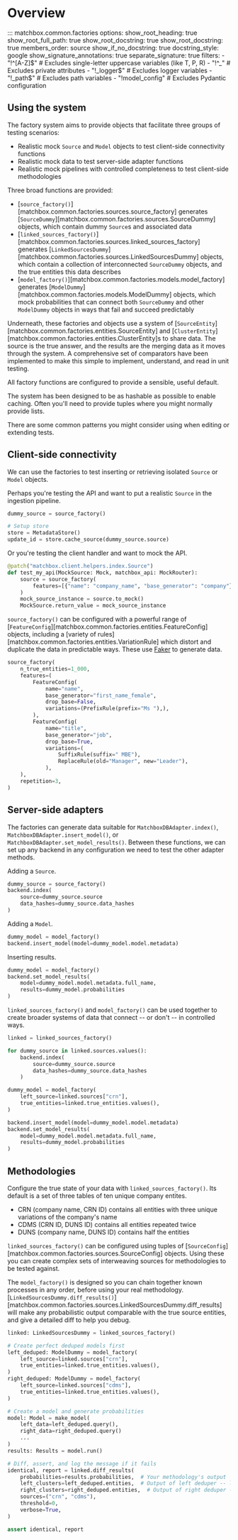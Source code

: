 # Overview

::: matchbox.common.factories
    options:
        show_root_heading: true
        show_root_full_path: true
        show_root_docstring: true
        show_root_docstring: true
        members_order: source
        show_if_no_docstring: true
        docstring_style: google
        show_signature_annotations: true
        separate_signature: true
        filters:
            - "!^[A-Z]$"  # Excludes single-letter uppercase variables (like T, P, R)
            - "!^_"       # Excludes private attributes
            - "!_logger$"  # Excludes logger variables
            - "!_path$"    # Excludes path variables
            - "!model_config" # Excludes Pydantic configuration

## Using the system

The factory system aims to provide objects that facilitate three groups of testing scenarios:

* Realistic mock `Source` and `Model` objects to test client-side connectivity functions
* Realistic mock data to test server-side adapter functions
* Realistic mock pipelines with controlled completeness to test client-side methodologies

Three broad functions are provided:

* [`source_factory()`][matchbox.common.factories.sources.source_factory] generates [`SourceDummy`][matchbox.common.factories.sources.SourceDummy] objects, which contain dummy `Source`s and associated data
* [`linked_sources_factory()`][matchbox.common.factories.sources.linked_sources_factory] generates [`LinkedSourcesDummy`][matchbox.common.factories.sources.LinkedSourcesDummy] objects, which contain a collection of interconnected `SourceDummy` objects, and the true entities this data describes
* [`model_factory()`][matchbox.common.factories.models.model_factory] generates [`ModelDummy`][matchbox.common.factories.models.ModelDummy] objects, which mock probabilities that can connect both `SourceDummy` and other `ModelDummy` objects in ways that fail and succeed predictably

Underneath, these factories and objects use a system of [`SourceEntity`][matchbox.common.factories.entities.SourceEntity] and [`ClusterEntity`][matchbox.common.factories.entities.ClusterEntity]s to share data. The source is the true answer, and the results are the merging data as it moves through the system. A comprehensive set of comparators have been implemented to make this simple to implement, understand, and read in unit testing.

All factory functions are configured to provide a sensible, useful default.

The system has been designed to be as hashable as possible to enable caching. Often you'll need to provide tuples where you might normally provide lists.

There are some common patterns you might consider using when editing or extending tests.

## Client-side connectivity

We can use the factories to test inserting or retrieving isolated `Source` or `Model` objects.

Perhaps you're testing the API and want to put a realistic `Source` in the ingestion pipeline.

```python
dummy_source = source_factory()

# Setup store
store = MetadataStore()
update_id = store.cache_source(dummy_source.source)
```

Or you're testing the client handler and want to mock the API.

```python
@patch("matchbox.client.helpers.index.Source")
def test_my_api(MockSource: Mock, matchbox_api: MockRouter):
    source = source_factory(
        features=[{"name": "company_name", "base_generator": "company"}]
    )
    mock_source_instance = source.to_mock()
    MockSource.return_value = mock_source_instance
```

`source_factory()` can be configured with a powerful range of [`FeatureConfig`][matchbox.common.factories.entities.FeatureConfig] objects, including a [variety of rules][matchbox.common.factories.entities.VariationRule] which distort and duplicate the data in predictable ways. These use [Faker](https://faker.readthedocs.io/) to generate data.

```python
source_factory(
    n_true_entities=1_000,
    features=(
        FeatureConfig(
            name="name",
            base_generator="first_name_female",
            drop_base=False,
            variations=(PrefixRule(prefix="Ms "),),
        ),
        FeatureConfig(
            name="title",
            base_generator="job",
            drop_base=True,
            variations=(
                SuffixRule(suffix=" MBE"),
                ReplaceRule(old="Manager", new="Leader"),
            ),
    ),
    repetition=3,
)
```

## Server-side adapters

The factories can generate data suitable for `MatchboxDBAdapter.index()`, `MatchboxDBAdapter.insert_model()`, or `MatchboxDBAdapter.set_model_results()`. Between these functions, we can set up any backend in any configuration we need to test the other adapter methods.

Adding a `Source`.

```python
dummy_source = source_factory()
backend.index(
    source=dummy_source.source
    data_hashes=dummy_source.data_hashes
)
```

Adding a `Model`.

```python
dummy_model = model_factory()
backend.insert_model(model=dummy_model.model.metadata)
```

Inserting results.

```python
dummy_model = model_factory()
backend.set_model_results(
    model=dummy_model.model.metadata.full_name, 
    results=dummy_model.probabilities
)
```

`linked_sources_factory()` and `model_factory()` can be used together to create broader systems of data that connect -- or don't -- in controlled ways.

```python
linked = linked_sources_factory()

for dummy_source in linked.sources.values():
    backend.index(
        source=dummy_source.source
        data_hashes=dummy_source.data_hashes
    )

dummy_model = model_factory(
    left_source=linked.sources["crn"],
    true_entities=linked.true_entities.values(),
)

backend.insert_model(model=dummy_model.model.metadata)
backend.set_model_results(
    model=dummy_model.model.metadata.full_name, 
    results=dummy_model.probabilities
)
```

## Methodologies

Configure the true state of your data with `linked_sources_factory()`. Its default is a set of three tables of ten unique company entites.

* CRN (company name, CRN ID) contains all entities with three unique variations of the company's name
* CDMS (CRN ID, DUNS ID) contains all entities repeated twice
* DUNS (company name, DUNS ID) contains half the entities

`linked_sources_factory()` can be configured using tuples of [`SourceConfig`][matchbox.common.factories.sources.SourceConfig] objects. Using these you can create complex sets of interweaving sources for methodologies to be tested against.

The `model_factory()` is designed so you can chain together known processes in any order, before using your real methodology. [`LinkedSourcesDummy.diff_results()`][matchbox.common.factories.sources.LinkedSourcesDummy.diff_results] will make any probabilistic output comparable with the true source entities, and give a detailed diff to help you debug.

```python
linked: LinkedSourcesDummy = linked_sources_factory()

# Create perfect deduped models first
left_deduped: ModelDummy = model_factory(
    left_source=linked.sources["crn"],
    true_entities=linked.true_entities.values(),
)
right_deduped: ModelDummy = model_factory(
    left_source=linked.sources["cdms"],
    true_entities=linked.true_entities.values(),
)

# Create a model and generate probabilities
model: Model = make_model(
    left_data=left_deduped.query(),
    right_data=right_deduped.query()
    ...
)
results: Results = model.run()

# Diff, assert, and log the message if it fails
identical, report = linked.diff_results(
    probabilities=results.probabilities,  # Your methodology's output
    left_clusters=left_deduped.entities,  # Output of left deduper -- left input to your methodology
    right_clusters=right_deduped.entities,  # Output of right deduper -- left input to your methodology
    sources=("crn", "cdms"),
    threshold=0,
    verbose=True,
)

assert identical, report
```